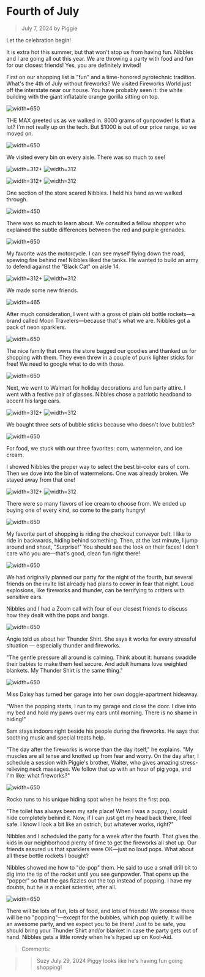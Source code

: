 # Fourth of July
> July 7, 2024
> by Piggie

Let the celebration begin!

It is extra hot this summer, but that won't stop us from having fun. Nibbles and I are going all out this year. We are throwing a party with food and fun for our closest friends! Yes, you are definitely invited!

First on our shopping list is "fun" and a time-honored pyrotechnic tradition. What's the 4th of July without fireworks? We visited Fireworks World just off the interstate near our house. You have probably seen it: the white building with the giant inflatable orange gorilla sitting on top.

![width=650](store1.jpg)

THE MAX greeted us as we walked in. 8000 grams of gunpowder! Is that a lot? I'm not really up on the tech. But $1000 is out of our price range, so we moved on.

![width=650](store13.jpg)

We visited every bin on every aisle. There was so much to see!

![width=312+](store4.jpg)
![width=312](store3.jpg)

![width=312+](store5.jpg)
![width=312](store7.jpg)

One section of the store scared Nibbles. I held his hand as we walked through.

![width=450](store8.jpg)

There was so much to learn about. We consulted a fellow shopper who explained the subtle differences between the red and purple grenades.

![width=650](store6.jpg)

My favorite was the motorcycle. I can see myself flying down the road, spewing fire behind me! Nibbles liked the tanks. He wanted to build an army to defend against the "Black Cat" on aisle 14.

![width=312+](store11.jpg)
![width=312](store12.jpg)

We made some new friends.

![width=465](store10.jpg)

After much consideration, I went with a gross of plain old bottle rockets—a brand called Moon Travelers—because that's what we are. Nibbles got a pack of neon sparklers.

![width=650](store9.jpg)

The nice family that owns the store bagged our goodies and thanked us for shopping with them. They even threw in a couple of punk lighter sticks for free! We need to google what to do with those.

![width=650](store14.jpg)

Next, we went to Walmart for holiday decorations and fun party attire. I went with a festive pair of glasses. Nibbles chose a patriotic headband to accent his large ears.

![width=312+](walmart1.jpg)
![width=312](walmart2.jpg)

We bought three sets of bubble sticks because who doesn't love bubbles?

![width=650](walmart3.jpg)

For food, we stuck with our three favorites: corn, watermelon, and ice cream.

I showed Nibbles the proper way to select the best bi-color ears of corn. Then we dove into the bin of watermelons. One was already broken. We stayed away from that one!

![width=312+](walmart5.jpg)
![width=312](walmart4.jpg)

There were so many flavors of ice cream to choose from. We ended up buying one of every kind, so come to the party hungry!

![width=650](walmart6.jpg)

My favorite part of shopping is riding the checkout conveyor belt. I like to ride in backwards, hiding behind something. Then, at the last minute, I jump around and shout, "Surprise!" You should see the look on their faces! I don't care who you are—that's good, clean fun right there!

![width=650](walmart7.jpg)

We had originally planned our party for the night of the fourth, but several friends on the invite list already had plans to cower in fear that night. Loud explosions, like fireworks and thunder, can be terrifying to critters with sensitive ears.

Nibbles and I had a Zoom call with four of our closest friends to discuss how they dealt with the pops and bangs.

![width=650](zoom.jpg)

Angie told us about her Thunder Shirt. She says it works for every stressful situation — especially thunder and fireworks.

"The gentle pressure all around is calming. Think about it: humans swaddle their babies to make them feel secure. And adult humans love weighted blankets. My Thunder Shirt is the same thing."

![width=650](angie2.jpg)

Miss Daisy has turned her garage into her own doggie-apartment hideaway.

"When the popping starts, I run to my garage and close the door. I dive into my bed and hold my paws over my ears until morning. There is no shame in hiding!"

Sam stays indoors right beside his people during the fireworks. He says that soothing music and special treats help.

"The day after the fireworks is worse than the day itself," he explains. "My muscles are all tense and knotted up from fear and worry. On the day after, I schedule a session with Piggie's brother, Walter, who gives amazing stress-relieving neck massages. We follow that up with an hour of pig yoga, and I'm like: what fireworks?"

![width=650](sam2.jpg)

Rocko runs to his unique hiding spot when he hears the first pop.

"The toilet has always been my safe place! When I was a puppy, I could hide completely behind it. Now, if I can just get my head back there, I feel safe. I know I look a bit like an ostrich, but whatever works, right?"

Nibbles and I scheduled the party for a week after the fourth. That gives the kids in our neighborhood plenty of time to get the fireworks all shot up. Our friends assured us that sparklers were OK—just no loud pops. What about all these bottle rockets I bought?

Nibbles showed me how to "de-pop" them. He said to use a small drill bit to dig into the tip of the rocket until you see gunpowder. That opens up the "popper" so that the gas fizzles out the top instead of popping. I have my doubts, but he is a rocket scientist, after all.

![width=650](fireworks.jpg)

There will be lots of fun, lots of food, and lots of friends! We promise there will be no "popping"—except for the bubbles, which pop quietly. It will be an awesome party, and we expect you to be there! Just to be safe, you should bring your Thunder Shirt and/or blanket in case the party gets out of hand. Nibbles gets a little rowdy when he's hyped up on Kool-Aid.

> Comments:

>> Suzy
>> July 29, 2024
Piggy looks like he's having fun going shopping!
